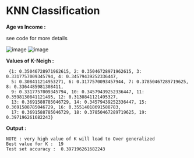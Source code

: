 # KNN Classification

**Age vs Income :**

see code for more details

![image](https://user-images.githubusercontent.com/45902447/150952239-d6703b42-4ea1-4182-9554-69ab75b2f479.png)
![image](https://user-images.githubusercontent.com/45902447/150952316-8baca412-f14c-4c75-8ac7-033b7ba0d061.png)

**Values of K-Neigh :**
```
 {1: 0.35046728971962615, 2: 0.35046728971962615, 3: 0.3317757009345794, 4: 0.34579439252336447,
  5: 0.308411214953271, 6: 0.3177570093457944, 7: 0.37850467289719625, 8: 0.3364485981308411,
  9: 0.3317757009345794, 10: 0.34579439252336447, 11: 0.3598130841121495, 12: 0.3130841121495327,
  13: 0.3691588785046729, 14: 0.34579439252336447, 15: 0.3691588785046729, 16: 0.35514018691588783,
  17: 0.3691588785046729, 18: 0.37850467289719625, 19: 0.397196261682243}
 ```
 **Output :**
 ```
NOTE : very high value of K will lead to Over generalized
Best value for K :  19
Test set accuracy :  0.397196261682243
 ```
